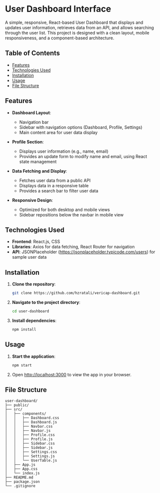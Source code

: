 # User Dashboard Interface

A simple, responsive, React-based User Dashboard that displays and updates user information, retrieves data from an API, and allows searching through the user list. This project is designed with a clean layout, mobile responsiveness, and a component-based architecture.

## Table of Contents

- [Features](#features)
- [Technologies Used](#technologies-used)
- [Installation](#installation)
- [Usage](#usage)
- [File Structure](#file-structure)

## Features

- **Dashboard Layout**:

  - Navigation bar
  - Sidebar with navigation options (Dashboard, Profile, Settings)
  - Main content area for user data display

- **Profile Section**:

  - Displays user information (e.g., name, email)
  - Provides an update form to modify name and email, using React state management

- **Data Fetching and Display**:

  - Fetches user data from a public API
  - Displays data in a responsive table
  - Provides a search bar to filter user data

- **Responsive Design**:
  - Optimized for both desktop and mobile views
  - Sidebar repositions below the navbar in mobile view

## Technologies Used

- **Frontend**: React.js, CSS
- **Libraries**: Axios for data fetching, React Router for navigation
- **API**: JSONPlaceholder (https://jsonplaceholder.typicode.com/users) for sample user data

## Installation

1. **Clone the repository**:
   ```bash
   git clone https://github.com/hzratali/vericap-dashboard.git
   ```
2. **Navigate to the project directory**:

   ```bash
   cd user-dashboard
   ```

3. **Install dependencies**:
   ```bash
   npm install
   ```

## Usage

1. **Start the application**:
   ```bash
   npm start
   ```
2. Open [http://localhost:3000](http://localhost:3000) to view the app in your browser.

## File Structure

```plaintext
user-dashboard/
├── public/
├── src/
│   ├── components/
│   │   ├── Dashboard.css
│   │   ├── Dashboard.js
│   │   ├── Navbar.css
│   │   ├── Navbar.js
│   │   ├── Profile.css
│   │   ├── Profile.js
│   │   ├── Sidebar.css
│   │   ├── Sidebar.js
│   │   ├── Settings.css
│   │   ├── Settings.js
│   │   └── UserTable.js
│   ├── App.js
│   ├── App.css
│   └── index.js
├── README.md
├── package.json
└── .gitignore
```
